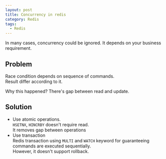 ```yaml
---
layout: post
title: Concurrency in redis
category: Redis
tags:
  - Redis
---
```




In many cases, concurrency could be ignored.
It depends on your business requirement.

## Problem
Race condition depends on sequence of commands. \
Result differ according to it.

Why this happened? There's gap between read and update.

## Solution
- Use atomic operations. \
`HSETNX`, `HINCRBY` doesn't require read. \
It removes gap between operations
- Use transaction\
Redis transaction using `MULTI` and `WATCH` keyword for guaranteeing commands are executed sequentially. \
However, it doesn't support rollback.


